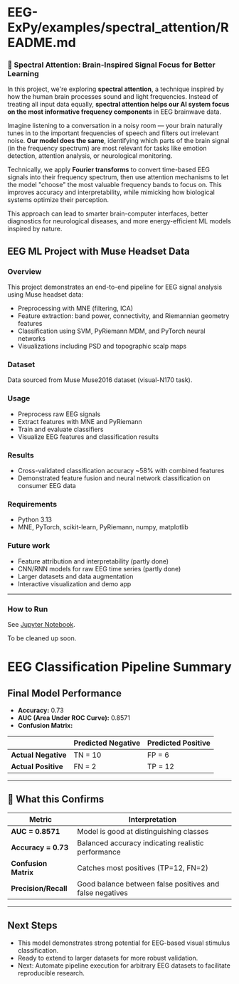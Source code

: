 # EEG-ExPy/examples/spectral_attention/README.md

### 🧠 Spectral Attention: Brain-Inspired Signal Focus for Better Learning

In this project, we're exploring **spectral attention**, a technique inspired by how the human brain processes sound and light frequencies. Instead of treating all input data equally, **spectral attention helps our AI system focus on the most informative frequency components** in EEG brainwave data.

Imagine listening to a conversation in a noisy room — your brain naturally tunes in to the important frequencies of speech and filters out irrelevant noise. **Our model does the same**, identifying which parts of the brain signal (in the frequency spectrum) are most relevant for tasks like emotion detection, attention analysis, or neurological monitoring.

Technically, we apply **Fourier transforms** to convert time-based EEG signals into their frequency spectrum, then use attention mechanisms to let the model "choose" the most valuable frequency bands to focus on. This improves accuracy and interpretability, while mimicking how biological systems optimize their perception.

This approach can lead to smarter brain-computer interfaces, better diagnostics for neurological diseases, and more energy-efficient ML models inspired by nature.

## EEG ML Project with Muse Headset Data

### Overview
This project demonstrates an end-to-end pipeline for EEG signal analysis using Muse headset data:
- Preprocessing with MNE (filtering, ICA)
- Feature extraction: band power, connectivity, and Riemannian geometry features
- Classification using SVM, PyRiemann MDM, and PyTorch neural networks
- Visualizations including PSD and topographic scalp maps

### Dataset
Data sourced from Muse Muse2016 dataset (visual-N170 task).

### Usage
- Preprocess raw EEG signals
- Extract features with MNE and PyRiemann
- Train and evaluate classifiers
- Visualize EEG features and classification results

### Results
- Cross-validated classification accuracy ~58% with combined features
- Demonstrated feature fusion and neural network classification on consumer EEG data

### Requirements
- Python 3.13
- MNE, PyTorch, scikit-learn, PyRiemann, numpy, matplotlib

### Future work
- Feature attribution and interpretability (partly done)
- CNN/RNN models for raw EEG time series (partly done)
- Larger datasets and data augmentation
- Interactive visualization and demo app

---

### How to Run

See [Jupyter Notebook](https://github.com/yashineonline/EEG-ExPy/blob/master/examples/spectral_attention/spectral_attention.ipynb). 

To be cleaned up soon.


# EEG Classification Pipeline Summary

## Final Model Performance

- **Accuracy:** 0.73  
- **AUC (Area Under ROC Curve):** 0.8571  
- **Confusion Matrix:**

|               | Predicted Negative | Predicted Positive |
|---------------|--------------------|--------------------|
| **Actual Negative** | TN = 10             | FP = 6              |
| **Actual Positive** | FN = 2              | TP = 12             |

---

## 🧠 What this Confirms

| Metric          | Interpretation                             |
|-----------------|--------------------------------------------|
| **AUC = 0.8571**| Model is good at distinguishing classes    |
| **Accuracy = 0.73** | Balanced accuracy indicating realistic performance |
| **Confusion Matrix**| Catches most positives (TP=12, FN=2)      |
| **Precision/Recall** | Good balance between false positives and false negatives |

---

## Next Steps

- This model demonstrates strong potential for EEG-based visual stimulus classification.
- Ready to extend to larger datasets for more robust validation.
- Next: Automate pipeline execution for arbitrary EEG datasets to facilitate reproducible research.







